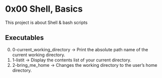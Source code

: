 # 0x00 Shell, Basics
This project is about Shell & bash scripts

## Executables
 0. 0-current_working_directory &rarr; Print the absolute path name of the current working directory.
 1. 1-listit &rarr; Display the contents list of your current directory.
 2. 2-bring_me_home &rarr; Changes the working directory to the user’s home directory.
